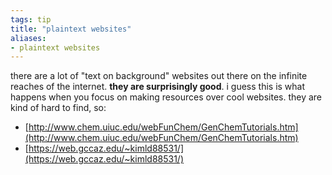 ```yaml
---
tags: tip
title: "plaintext websites"
aliases:
- plaintext websites
---
```


there are a lot of "text on background" websites out there on the infinite reaches of the internet. **they are surprisingly good**. i guess this is what happens when you focus on making resources over cool websites. they are kind of hard to find, so:

- [http://www.chem.uiuc.edu/webFunChem/GenChemTutorials.htm](http://www.chem.uiuc.edu/webFunChem/GenChemTutorials.htm)
- [https://web.gccaz.edu/~kimld88531/](https://web.gccaz.edu/~kimld88531/)